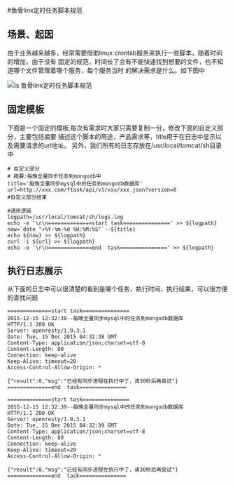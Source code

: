 #鱼骨linx定时任务脚本规范


## 场景、起因
  由于业务越来越多，经常需要借助linux crontab服务来执行一些脚本，随着时间的增加，由于没有
固定的规范，时间长了会有不能快速找到想要的文件，也不知道哪个文件管理着哪个服务，每个服务当时
的解决需求是什么。如下图中

![ls 鱼骨linx定时任务脚本规范](https://github.com/lenxeon/notes/blob/master/运维/201512/鱼骨linx定时任务脚本规范/linux任务脚本.png)

## 固定模板
  下面是一个固定的模板,每次有需求时大家只需要复制一分，修改下面的自定义部分，主要包括摘要
描述这个脚本的用途，产品需求等，title用于在日志中显示以及需要请求的url地址。
  另外，我们所有的日志存放在/usr/local/tomcat/sh目录中

```shell
# 自定义部分
# 摘要:每晚全量同步任务到mongodb中
title='每晚全量同步mysql中的任务到mongodb数据库'
url=http://xxx.com/ftask/api/v1/xxx/xxx.json?version=0
#自定义部分结束

#通用逻辑
logpath=/usr/local/tomcat/sh/logs.log
echo -e '\r\n==============start task===============' >> ${logpath}
now=`date "+%Y-%m-%d %H:%M:%S"`--${title}
echo ${now} >> ${logpath}
curl -i ${url} >> ${logpath}
echo -e '\r\n==============end  task===============' >> ${logpath}
```

## 执行日志展示

  从下面的日志中可以很清楚的看到是哪个任务，执行时间，执行结果，可以很方便的查找问题

```logs
==============start task===============
2015-12-15 12:32:38--每晚全量同步mysql中的任务到mongodb数据库
HTTP/1.1 200 OK
Server: openresty/1.9.3.1
Date: Tue, 15 Dec 2015 04:32:38 GMT
Content-Type: application/json;charset=utf-8
Content-Length: 80
Connection: keep-alive
Keep-Alive: timeout=20
Access-Control-Allow-Origin: *

{"result":0,"msg":"已经有同步进程在执行中了，请30秒后再尝试"}
==============end  task===============

==============start task===============
2015-12-15 12:32:39--每晚全量同步mysql中的任务到mongodb数据库
HTTP/1.1 200 OK
Server: openresty/1.9.3.1
Date: Tue, 15 Dec 2015 04:32:39 GMT
Content-Type: application/json;charset=utf-8
Content-Length: 80
Connection: keep-alive
Keep-Alive: timeout=20
Access-Control-Allow-Origin: *

{"result":0,"msg":"已经有同步进程在执行中了，请30秒后再尝试"}
==============end  task===============
```

